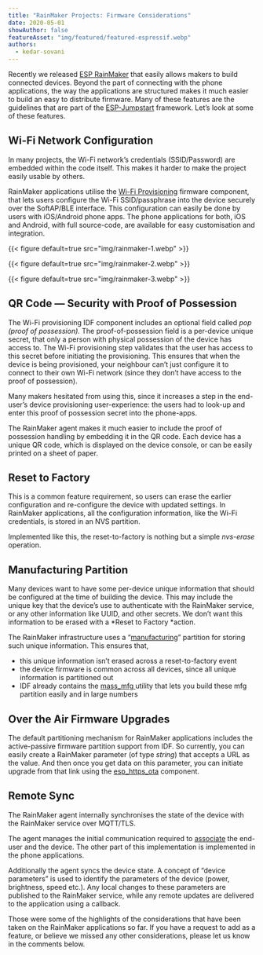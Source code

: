 ```yaml
---
title: "RainMaker Projects: Firmware Considerations"
date: 2020-05-01
showAuthor: false
featureAsset: "img/featured/featured-espressif.webp"
authors:
  - kedar-sovani
---
```

Recently we released [ESP RainMaker](https://rainmaker.espressif.com) that easily allows makers to build connected devices. Beyond the part of connecting with the phone applications, the way the applications are structured makes it much easier to build an easy to distribute firmware. Many of these features are the guidelines that are part of the [ESP-Jumpstart](https://docs.espressif.com/projects/esp-jumpstart/en/latest/) framework. Let’s look at some of these features.

## Wi-Fi Network Configuration

In many projects, the Wi-Fi network’s credentials (SSID/Password) are embedded within the code itself. This makes it harder to make the project easily usable by others.

RainMaker applications utilise the [Wi-Fi Provisioning](https://docs.espressif.com/projects/esp-idf/en/latest/esp32/api-reference/provisioning/provisioning.html) firmware component, that lets users configure the Wi-Fi SSID/passphrase into the device securely over the SoftAP/BLE interface. This configuration can easily be done by users with iOS/Android phone apps. The phone applications for both, iOS and Android, with full source-code, are available for easy customisation and integration.

{{< figure
    default=true
    src="img/rainmaker-1.webp"
    >}}

{{< figure
    default=true
    src="img/rainmaker-2.webp"
    >}}

{{< figure
    default=true
    src="img/rainmaker-3.webp"
    >}}

## QR Code — Security with Proof of Possession

The Wi-Fi provisioning IDF component includes an optional field called *pop (proof of possession).* The proof-of-possession field is a per-device unique secret, that only a person with physical possession of the device has access to. The Wi-Fi provisioning step validates that the user has access to this secret before initiating the provisioning. This ensures that when the device is being provisioned, your neighbour can’t just configure it to connect to their own Wi-Fi network (since they don’t have access to the proof of possession).

Many makers hesitated from using this, since it increases a step in the end-user’s device provisioning user-experience: the users had to look-up and enter this proof of possession secret into the phone-apps.

The RainMaker agent makes it much easier to include the proof of possession handling by embedding it in the QR code. Each device has a unique QR code, which is displayed on the device console, or can be easily printed on a sheet of paper.

## Reset to Factory

This is a common feature requirement, so users can erase the earlier configuration and re-configure the device with updated settings. In RainMaker applications, all the configuration information, like the Wi-Fi credentials, is stored in an NVS partition.

Implemented like this, the reset-to-factory is nothing but a simple *nvs-erase* operation.

## Manufacturing Partition

Many devices want to have some per-device unique information that should be configured at the time of building the device. This may include the unique key that the device’s use to authenticate with the RainMaker service, or any other information like UUID, and other secrets. We don’t want this information to be erased with a *Reset to Factory *action.

The RainMaker infrastructure uses a “[manufacturing](/blog/building-products-creating-unique-factory-data-images)” partition for storing such unique information. This ensures that,

- this unique information isn’t erased across a reset-to-factory event
- the device firmware is common across all devices, since all unique information is partitioned out
- IDF already contains the [mass_mfg ](https://github.com/espressif/esp-idf/tree/master/tools/mass_mfg)utility that lets you build these mfg partition easily and in large numbers

## Over the Air Firmware Upgrades

The default partitioning mechanism for RainMaker applications includes the active-passive firmware partition support from IDF. So currently, you can easily create a RainMaker parameter (of type *string*) that accepts a URL as the value. And then once you get data on this parameter, you can initiate upgrade from that link using the [esp_https_ota](https://docs.espressif.com/projects/esp-idf/en/latest/esp32/api-reference/system/esp_https_ota.html) component.

## Remote Sync

The RainMaker agent internally synchronises the state of the device with the RainMaker service over MQTT/TLS.

The agent manages the initial communication required to [associate](https://rainmaker.espressif.com/docs/user-node-mapping.html) the end-user and the device. The other part of this implementation is implemented in the phone applications.

Additionally the agent syncs the device state. A concept of “device parameters” is used to identify the parameters of the device (power, brightness, speed etc.). Any local changes to these parameters are published to the RainMaker service, while any remote updates are delivered to the application using a callback.

Those were some of the highlights of the considerations that have been taken on the RainMaker applications so far. If you have a request to add as a feature, or believe we missed any other considerations, please let us know in the comments below.
